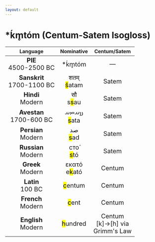 ```yaml
---
layout: default
---
```

<!---
Text can be **bold**, _italic_, or ~~strikethrough~~.

[Link to another page](./another-page.html)

There should be whitespace between paragraphs.

There should be whitespace between paragraphs. We recommend including a README, or a file with information about your project.
-->

# \*ḱm̥tóm (Centum-Satem Isogloss) 

<style>
td {
  font-size: 20px
}
</style>

| Language | Nominative | Centum/Satem |
|:-:|:-:|:-:|
| **PIE**<br>4500-2500 BC | \*ḱm̥tóm | — |
| **Sanskrit**<br>1700-1100 BC  | शतम्<br><mark>š</mark>atam | Satem |
| **Hindi**<br>Modern | सौ<br>s<mark>s</mark>au | Satem |
| **Avestan**<br>1700-600 BC | 𐬯𐬀𐬙𐬀<br><mark>s</mark>ata | Satem |
| **Persian**<br>Modern | صد<br><mark>s</mark>ad | Satem |
| **Russian**<br>Modern | сто́<br><mark>s</mark>tó | Satem |
| **Greek**<br>Modern | εκατό<br>e<mark>k</mark>ató | Centum |
| **Latin**<br>100 BC | <mark>c</mark>entum | Centum |
| **French**<br>Modern | <mark>c</mark>ent | Centum |
| **English**<br>Modern | <mark>h</mark>undred | Centum<br>[k]->[h] via<br>Grimm's Law |
